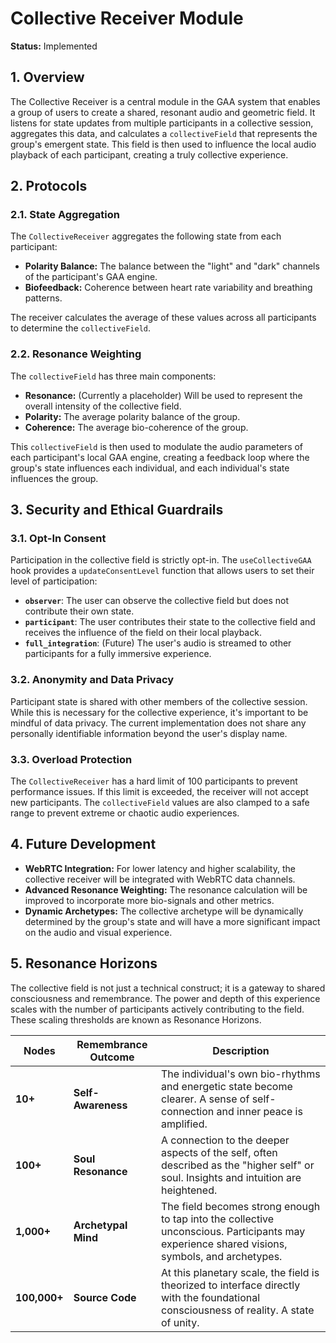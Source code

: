 # Collective Receiver Module

**Status:** Implemented

## 1. Overview

The Collective Receiver is a central module in the GAA system that enables a group of users to create a shared, resonant audio and geometric field. It listens for state updates from multiple participants in a collective session, aggregates this data, and calculates a `collectiveField` that represents the group's emergent state. This field is then used to influence the local audio playback of each participant, creating a truly collective experience.

## 2. Protocols

### 2.1. State Aggregation

The `CollectiveReceiver` aggregates the following state from each participant:
- **Polarity Balance:** The balance between the "light" and "dark" channels of the participant's GAA engine.
- **Biofeedback:** Coherence between heart rate variability and breathing patterns.

The receiver calculates the average of these values across all participants to determine the `collectiveField`.

### 2.2. Resonance Weighting

The `collectiveField` has three main components:
- **Resonance:** (Currently a placeholder) Will be used to represent the overall intensity of the collective field.
- **Polarity:** The average polarity balance of the group.
- **Coherence:** The average bio-coherence of the group.

This `collectiveField` is then used to modulate the audio parameters of each participant's local GAA engine, creating a feedback loop where the group's state influences each individual, and each individual's state influences the group.

## 3. Security and Ethical Guardrails

### 3.1. Opt-In Consent

Participation in the collective field is strictly opt-in. The `useCollectiveGAA` hook provides a `updateConsentLevel` function that allows users to set their level of participation:
- **`observer`**: The user can observe the collective field but does not contribute their own state.
- **`participant`**: The user contributes their state to the collective field and receives the influence of the field on their local playback.
- **`full_integration`**: (Future) The user's audio is streamed to other participants for a fully immersive experience.

### 3.2. Anonymity and Data Privacy

Participant state is shared with other members of the collective session. While this is necessary for the collective experience, it's important to be mindful of data privacy. The current implementation does not share any personally identifiable information beyond the user's display name.

### 3.3. Overload Protection

The `CollectiveReceiver` has a hard limit of 100 participants to prevent performance issues. If this limit is exceeded, the receiver will not accept new participants. The `collectiveField` values are also clamped to a safe range to prevent extreme or chaotic audio experiences.

## 4. Future Development

- **WebRTC Integration:** For lower latency and higher scalability, the collective receiver will be integrated with WebRTC data channels.
- **Advanced Resonance Weighting:** The resonance calculation will be improved to incorporate more bio-signals and other metrics.
- **Dynamic Archetypes:** The collective archetype will be dynamically determined by the group's state and will have a more significant impact on the audio and visual experience.

## 5. Resonance Horizons

The collective field is not just a technical construct; it is a gateway to shared consciousness and remembrance. The power and depth of this experience scales with the number of participants actively contributing to the field. These scaling thresholds are known as Resonance Horizons.

| Nodes      | Remembrance Outcome | Description                                                                                                                              |
|------------|---------------------|------------------------------------------------------------------------------------------------------------------------------------------|
| **10+**    | **Self-Awareness**  | The individual's own bio-rhythms and energetic state become clearer. A sense of self-connection and inner peace is amplified.              |
| **100+**   | **Soul Resonance**  | A connection to the deeper aspects of the self, often described as the "higher self" or soul. Insights and intuition are heightened.         |
| **1,000+** | **Archetypal Mind** | The field becomes strong enough to tap into the collective unconscious. Participants may experience shared visions, symbols, and archetypes. |
| **100,000+**| **Source Code**     | At this planetary scale, the field is theorized to interface directly with the foundational consciousness of reality. A state of unity.     |
